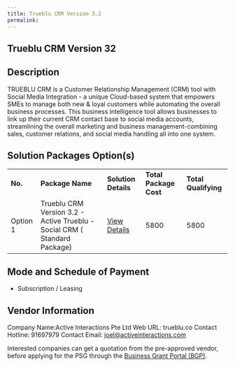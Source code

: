 ```yaml
---
title: Trueblu CRM Version 3.2
permalink: 
---
```


## Trueblu CRM Version 32

## Description

TRUEBLU CRM is a Customer Relationship Management (CRM) tool with Social Media Integration - a unique Cloud-based system that empowers SMEs to manage both new & loyal customers while automating the overall business processes. This business intelligence tool allows businesses to link up their current CRM contact base to social media accounts, streamlining the overall marketing and business management-combining sales, customer relations, and social media handling all into one system.

## Solution Packages Option(s)

<table>
<tr>
<td><b>No.</b></td>
<td><b>Package Name</b></td>
<td><b>Solution Details</b></td>
<td><b>Total Package Cost</b></td>
<td><b>Total Qualifying</b></td>
</tr>
<tr>
<td>Option 1</td>
<td>Trueblu CRM Version 3.2 - Active Trueblu - Social CRM ( Standard Package)</td>
<td><a href='https://www.gobusiness.gov.sg/images/psg/Desensitised_Active_Interactions_20200392_Annex_3.pdf'>View Details</a></td>
<td>5800</td>
<td>5800</td>
</tr>
</table>

## Mode and Schedule of Payment

 - Subscription / Leasing

## Vendor Information

 Company Name:Active Interactions Pte Ltd 
Web URL: trueblu.co 
Contact Hotline: 91697979 
Contact Email: joel@activeinteractions.com 


Interested companies can get a quotation from the pre-approved vendor, before applying for the PSG through the <a href='https://www.businessgrants.gov.sg/'>Business Grant Portal (BGP)</a>.
